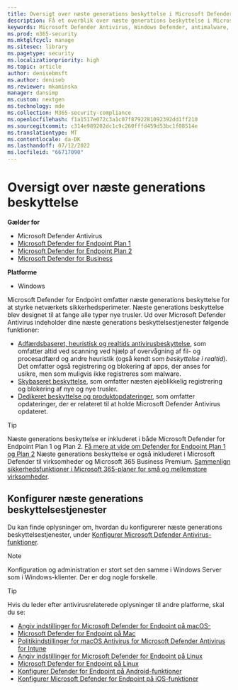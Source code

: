 ```yaml
---
title: Oversigt over næste generations beskyttelse i Microsoft Defender for Endpoint
description: Få et overblik over næste generations beskyttelse i Microsoft Defender for Endpoint. Styrk sikkerhedsperimeteren på dit netværk ved hjælp af næste generations beskyttelse, der er designet til at fange alle typer nye trusler.
keywords: Microsoft Defender Antivirus, Windows Defender, antimalware, virus, malware, trussel, registrering, beskyttelse, sikkerhed
ms.prod: m365-security
ms.mktglfcycl: manage
ms.sitesec: library
ms.pagetype: security
ms.localizationpriority: high
ms.topic: article
author: denisebmsft
ms.author: deniseb
ms.reviewer: mkaminska
manager: dansimp
ms.custom: nextgen
ms.technology: mde
ms.collection: M365-security-compliance
ms.openlocfilehash: f1a1517e072c3a1c07f8792281092392dd1ff210
ms.sourcegitcommit: c314e989202dc1c9c260fffd459d53bc1f08514e
ms.translationtype: MT
ms.contentlocale: da-DK
ms.lasthandoff: 07/12/2022
ms.locfileid: "66717090"
---
```

# <a name="next-generation-protection-overview"></a>Oversigt over næste generations beskyttelse

**Gælder for**

- Microsoft Defender Antivirus
- [Microsoft Defender for Endpoint Plan 1](https://go.microsoft.com/fwlink/p/?linkid=2154037)
- [Microsoft Defender for Endpoint Plan 2](https://go.microsoft.com/fwlink/p/?linkid=2154037)
- [Microsoft Defender for Business](../defender-business/index.yml)

**Platforme**
- Windows

Microsoft Defender for Endpoint omfatter næste generations beskyttelse for at styrke netværkets sikkerhedsperimeter. Næste generations beskyttelse blev designet til at fange alle typer nye trusler. Ud over Microsoft Defender Antivirus indeholder dine næste generations beskyttelsestjenester følgende funktioner:

- [Adfærdsbaseret, heuristisk og realtids antivirusbeskyttelse](configure-protection-features-microsoft-defender-antivirus.md), som omfatter altid ved scanning ved hjælp af overvågning af fil- og procesadfærd og andre heuristik (også kendt som *beskyttelse i realtid*). Det omfatter også registrering og blokering af apps, der anses for usikre, men som muligvis ikke registreres som malware.
- [Skybaseret beskyttelse](cloud-protection-microsoft-defender-antivirus.md), som omfatter næsten øjeblikkelig registrering og blokering af nye og nye trusler.
- [Dedikeret beskyttelse og produktopdateringer](manage-updates-baselines-microsoft-defender-antivirus.md), som omfatter opdateringer, der er relateret til at holde Microsoft Defender Antivirus opdateret.

> [!TIP]
> Næste generations beskyttelse er inkluderet i både Microsoft Defender for Endpoint Plan 1 og Plan 2. [Få mere at vide om Defender for Endpoint Plan 1 og Plan 2](defender-endpoint-plan-1-2.md) Næste generations beskyttelse er også inkluderet i Microsoft Defender til virksomheder og Microsoft 365 Business Premium. [Sammenlign sikkerhedsfunktioner i Microsoft 365-planer for små og mellemstore virksomheder](../defender-business/compare-mdb-m365-plans.md).

## <a name="configure-next-generation-protection-services"></a>Konfigurer næste generations beskyttelsestjenester

Du kan finde oplysninger om, hvordan du konfigurerer næste generations beskyttelsestjenester, under [Konfigurer Microsoft Defender Antivirus-funktioner](configure-microsoft-defender-antivirus-features.md).

> [!NOTE]
> Konfiguration og administration er stort set den samme i Windows Server som i Windows-klienter. Der er dog nogle forskelle. 

> [!TIP]
> Hvis du leder efter antivirusrelaterede oplysninger til andre platforme, skal du se:
> - [Angiv indstillinger for Microsoft Defender for Endpoint på macOS-](mac-preferences.md)
> - [Microsoft Defender for Endpoint på Mac](microsoft-defender-endpoint-mac.md)
> - [Politikindstillinger for macOS Antivirus for Microsoft Defender Antivirus for Intune](/mem/intune/protect/antivirus-microsoft-defender-settings-macos)
> - [Angiv indstillinger for Microsoft Defender for Endpoint på Linux](linux-preferences.md)
> - [Microsoft Defender for Endpoint på Linux](microsoft-defender-endpoint-linux.md)
> - [Konfigurer Defender for Endpoint på Android-funktioner](android-configure.md)
> - [Konfigurer Microsoft Defender for Endpoint på iOS-funktioner](ios-configure-features.md)

